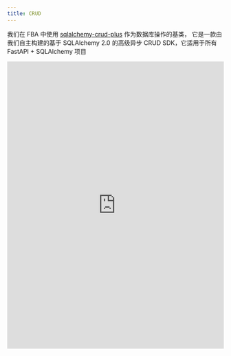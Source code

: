 ```yaml
---
title: CRUD
---
```


我们在 FBA 中使用 [sqlalchemy-crud-plus](https://wu-clan.github.io/sqlalchemy-crud-plus/) 作为数据库操作的基类，
它是一款由我们自主构建的基于 SQLAlchemy 2.0 的高级异步 CRUD SDK，它适用于所有 FastAPI + SQLAlchemy 项目

<RepoCard repo="wu-clan/sqlalchemy-crud-plus" />

<iframe  
height=666
width=100%
src="https://wu-clan.github.io/sqlalchemy-crud-plus/"
frameborder=0
allowfullscreen>
</iframe>
